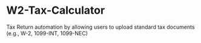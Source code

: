 # W2-Tax-Calculator
Tax Return automation by allowing users to upload standard tax documents (e.g., W-2, 1099-INT, 1099-NEC)
